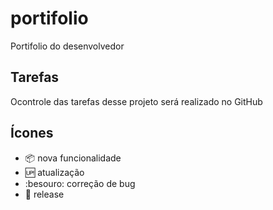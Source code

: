 # portifolio

Portifolio do desenvolvedor

## Tarefas

Ocontrole das tarefas desse projeto será realizado no GitHub

## Ícones

- :package: nova funcionalidade
- :up: atualização
- :besouro: correção de bug
- :checkered_flag: release

